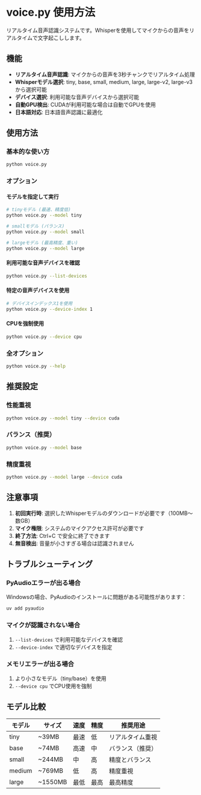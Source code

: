 # voice.py 使用方法

リアルタイム音声認識システムです。Whisperを使用してマイクからの音声をリアルタイムで文字起こしします。

## 機能

- **リアルタイム音声認識**: マイクからの音声を3秒チャンクでリアルタイム処理
- **Whisperモデル選択**: tiny, base, small, medium, large, large-v2, large-v3から選択可能
- **デバイス選択**: 利用可能な音声デバイスから選択可能
- **自動GPU検出**: CUDAが利用可能な場合は自動でGPUを使用
- **日本語対応**: 日本語音声認識に最適化

## 使用方法

### 基本的な使い方
```bash
python voice.py
```

### オプション

#### モデルを指定して実行
```bash
# tinyモデル (最速、精度低)
python voice.py --model tiny

# smallモデル (バランス)
python voice.py --model small

# largeモデル (最高精度、重い)
python voice.py --model large
```

#### 利用可能な音声デバイスを確認
```bash
python voice.py --list-devices
```

#### 特定の音声デバイスを使用
```bash
# デバイスインデックス1を使用
python voice.py --device-index 1
```

#### CPUを強制使用
```bash
python voice.py --device cpu
```

### 全オプション
```bash
python voice.py --help
```

## 推奨設定

### 性能重視
```bash
python voice.py --model tiny --device cuda
```

### バランス（推奨）
```bash
python voice.py --model base
```

### 精度重視
```bash
python voice.py --model large --device cuda
```

## 注意事項

1. **初回実行時**: 選択したWhisperモデルのダウンロードが必要です（100MB～数GB）
2. **マイク権限**: システムのマイクアクセス許可が必要です
3. **終了方法**: Ctrl+C で安全に終了できます
4. **無音検出**: 音量が小さすぎる場合は認識されません

## トラブルシューティング

### PyAudioエラーが出る場合
Windowsの場合、PyAudioのインストールに問題がある可能性があります：
```bash
uv add pyaudio
```

### マイクが認識されない場合
1. `--list-devices` で利用可能なデバイスを確認
2. `--device-index` で適切なデバイスを指定

### メモリエラーが出る場合
1. より小さなモデル（tiny/base）を使用
2. `--device cpu` でCPU使用を強制

## モデル比較

| モデル | サイズ | 速度 | 精度 | 推奨用途 |
|--------|--------|------|------|----------|
| tiny   | ~39MB  | 最速 | 低   | リアルタイム重視 |
| base   | ~74MB  | 高速 | 中   | バランス（推奨） |
| small  | ~244MB | 中   | 高   | 精度とバランス |
| medium | ~769MB | 低   | 高   | 精度重視 |
| large  | ~1550MB| 最低 | 最高 | 最高精度 |